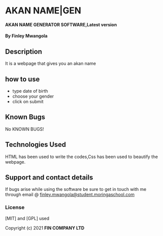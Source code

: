 # AKAN NAME|GEN
#### AKAN NAME GENERATOR SOFTWARE,Latest version
#### By **Finley Mwangola**
## Description
It is a webpage that gives you an akan name
## how to use
* type date of birth
* choose your gender
* click on submit
## Known Bugs
No KNOWN BUGS!
## Technologies Used
HTML has been used to write the codes,Css has been used to beautify the webpage.
## Support and contact details
If bugs arise while using the software be sure to get in touch with me through email @ finley.mwangola@student.moringaschool.com
### License
[MIT] and [GPL] used

Copyright (c) 2021 **FIN COMPANY LTD**

